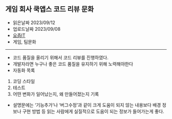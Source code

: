 ## 게임 회사 쿡앱스 코드 리뷰 문화
- 읽은날짜 2023/09/12
- 업로드날짜 2023/09/08
- [요즘IT](https://yozm.wishket.com/magazine/detail/2219/)
- 게임, 팀문화

---
- 코드  품질을 올리기 위해서 코드 리뷰를 진행하였다.
- 개발자라면 누구나 좋은 코드 품질을 유지하기 위해 노력해야한다
- 자동화 목록
1. 코딩 스타일
2. 테스트
3. 어떤 변화가 일어났는지, 왜 만들어졌는지 기록

- 설명문에는 ‘기능추가’나 ‘버그수정’과 같이 크게 도움이 되지 않는 내용보다 배경 정보나 구현 방법 등 읽는 사람에게 실질적으로 도움이 되는 정보가 들어가는게 좋다.